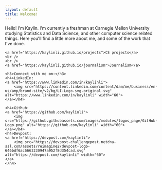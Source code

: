 ```yaml
---
layout: default
title: Welcome!
---
```

<meta charset="UTF-8">
<head>
    <link rel="stylesheet" type="text/css" href="page.css">
</head>
<body>
    <p>Hello! I'm Kaylin. I'm currently a freshman at Carnegie Mellon University studying Statistics and Data Science, and other computer science related things. Here you'll find a little more about me, and some of the work that I've done.</p>

    <a href="https://kaylinli.github.io/projects">CS projects</a>
    <br />
    <br />
    <a href="https://kaylinli.github.io/journalism">Journalism</a>

    <h3>Connect with me on:</h3>
    <h4>LinkedIn: 
    <a href="https://www.linkedin.com/in/kaylinli">
        <img src="https://content.linkedin.com/content/dam/me/business/en-us/amp/brand-site/v2/bg/LI-Logo.svg.original.svg" alt="https://www.linkedin.com/in/kaylinli" width="60">
    </a></h4>

    <h4>Github: 
    <a href="https://github.com/kaylinli"> 
        <img src="https://github.githubassets.com/images/modules/logos_page/GitHub-Logo.png" alt="https://github.com/kaylinli" width="60">
    </a></h4>
    <h4>Devpost: 
    <a href="https://devpost.com/kaylinli"> 
        <img src="https://devpost-challengepost.netdna-ssl.com/assets/reimagine2/devpost-logo-646bdf6ac6663230947a952f8d354cad.svg" alt="https://devpost.com/kaylinli" width="60">
    </a>
    </h4>
</body>
